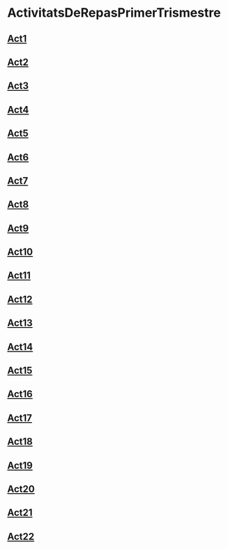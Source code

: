 # ActivitatsDeRepasPrimerTrismestre

## [Act1](https://github.com/EudaldFajula/ActivitatsDeRepasPrimerTrismestre/tree/Act/Act1)

## [Act2](https://github.com/EudaldFajula/ActivitatsDeRepasPrimerTrismestre/tree/Act/Act2)

## [Act3](https://github.com/EudaldFajula/ActivitatsDeRepasPrimerTrismestre/tree/Act/Act3)

## [Act4](https://github.com/EudaldFajula/ActivitatsDeRepasPrimerTrismestre/tree/Act/Act4)

## [Act5](https://github.com/EudaldFajula/ActivitatsDeRepasPrimerTrismestre/tree/Act/Act5)

## [Act6](https://github.com/EudaldFajula/ActivitatsDeRepasPrimerTrismestre/tree/Act/Act6)

## [Act7](https://github.com/EudaldFajula/ActivitatsDeRepasPrimerTrismestre/tree/Act/Act7)

## [Act8](https://github.com/EudaldFajula/ActivitatsDeRepasPrimerTrismestre/tree/Act/Act8)

## [Act9](https://github.com/EudaldFajula/ActivitatsDeRepasPrimerTrismestre/tree/Act/Act9)

## [Act10](https://github.com/EudaldFajula/ActivitatsDeRepasPrimerTrismestre/tree/Act/Act10)

## [Act11](https://github.com/EudaldFajula/ActivitatsDeRepasPrimerTrismestre/tree/Act/Act11)

## [Act12](https://github.com/EudaldFajula/ActivitatsDeRepasPrimerTrismestre/tree/Act/Act12)

## [Act13](https://github.com/EudaldFajula/ActivitatsDeRepasPrimerTrismestre/tree/Act/Act13)

## [Act14](https://github.com/EudaldFajula/ActivitatsDeRepasPrimerTrismestre/tree/Act/Act14)

## [Act15](https://github.com/EudaldFajula/ActivitatsDeRepasPrimerTrismestre/tree/Act/Act15)

## [Act16](https://github.com/EudaldFajula/ActivitatsDeRepasPrimerTrismestre/tree/Act/Act16)

## [Act17](https://github.com/EudaldFajula/ActivitatsDeRepasPrimerTrismestre/tree/Act/Act17)

## [Act18](https://github.com/EudaldFajula/ActivitatsDeRepasPrimerTrismestre/tree/Act/Act18)

## [Act19](https://github.com/EudaldFajula/ActivitatsDeRepasPrimerTrismestre/tree/Act/Act19)

## [Act20](https://github.com/EudaldFajula/ActivitatsDeRepasPrimerTrismestre/tree/Act/Act20)

## [Act21](https://github.com/EudaldFajula/ActivitatsDeRepasPrimerTrismestre/tree/Act/Act21)

## [Act22](https://github.com/EudaldFajula/ActivitatsDeRepasPrimerTrismestre/tree/Act/Act22)


